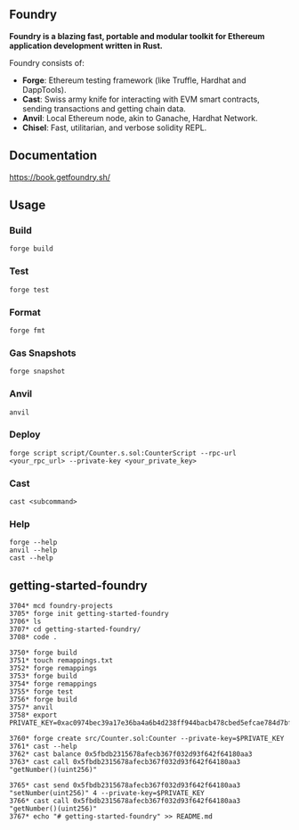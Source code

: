 ## Foundry

**Foundry is a blazing fast, portable and modular toolkit for Ethereum application development written in Rust.**

Foundry consists of:

- **Forge**: Ethereum testing framework (like Truffle, Hardhat and DappTools).
- **Cast**: Swiss army knife for interacting with EVM smart contracts, sending transactions and getting chain data.
- **Anvil**: Local Ethereum node, akin to Ganache, Hardhat Network.
- **Chisel**: Fast, utilitarian, and verbose solidity REPL.

## Documentation

<https://book.getfoundry.sh/>

## Usage

### Build

```shell
forge build
```

### Test

```shell
forge test
```

### Format

```shell
forge fmt
```

### Gas Snapshots

```shell
forge snapshot
```

### Anvil

```shell
anvil
```

### Deploy

```shell
forge script script/Counter.s.sol:CounterScript --rpc-url <your_rpc_url> --private-key <your_private_key>
```

### Cast

```shell
cast <subcommand>
```

### Help

```shell
forge --help
anvil --help
cast --help
```

## getting-started-foundry

```shell
3704* mcd foundry-projects
3705* forge init getting-started-foundry
3706* ls
3707* cd getting-started-foundry/
3708* code .

3750* forge build
3751* touch remappings.txt
3752* forge remappings
3753* forge build
3754* forge remappings
3755* forge test
3756* forge build
3757* anvil
3758* export PRIVATE_KEY=0xac0974bec39a17e36ba4a6b4d238ff944bacb478cbed5efcae784d7bf4f2ff80

3760* forge create src/Counter.sol:Counter --private-key=$PRIVATE_KEY
3761* cast --help
3762* cast balance 0x5fbdb2315678afecb367f032d93f642f64180aa3
3763* cast call 0x5fbdb2315678afecb367f032d93f642f64180aa3 "getNumber()(uint256)"

3765* cast send 0x5fbdb2315678afecb367f032d93f642f64180aa3 "setNumber(uint256)" 4 --private-key=$PRIVATE_KEY
3766* cast call 0x5fbdb2315678afecb367f032d93f642f64180aa3 "getNumber()(uint256)"
3767* echo "# getting-started-foundry" >> README.md
```
